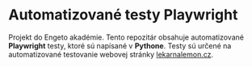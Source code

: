 # Automatizované testy Playwright

Projekt do Engeto akadémie.
Tento repozitár obsahuje automatizované **Playwright** testy, ktoré sú napísané v **Pythone**. 
Testy sú určené na automatizované testovanie webovej stránky [lekarnalemon.cz](https://www.lekarnalemon.cz/).